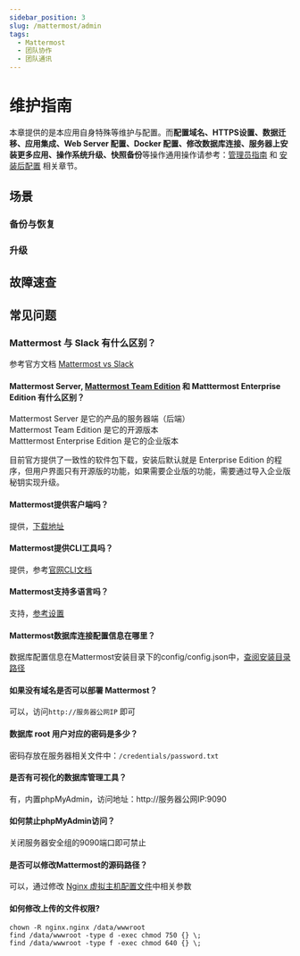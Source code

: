 ```yaml
---
sidebar_position: 3
slug: /mattermost/admin
tags:
  - Mattermost
  - 团队协作
  - 团队通讯
---
```


# 维护指南

本章提供的是本应用自身特殊等维护与配置。而**配置域名、HTTPS设置、数据迁移、应用集成、Web Server 配置、Docker 配置、修改数据库连接、服务器上安装更多应用、操作系统升级、快照备份**等操作通用操作请参考：[管理员指南](../administrator) 和 [安装后配置](../installation/setup/) 相关章节。

## 场景

### 备份与恢复

### 升级

## 故障速查

## 常见问题

### Mattermost 与 Slack 有什么区别？

参考官方文档 [Mattermost vs Slack](https://mattermost.com/mattermost-vs-slack/)

#### Mattermost Server, [Mattermost Team Edition](https://docs.mattermost.com/developer/manifesto.html?highlight=mattermost%20team%20edition) 和 Matttermost Enterprise Edition 有什么区别？

Mattermost Server 是它的产品的服务器端（后端）  
Mattermost Team Edition 是它的开源版本    
Matttermost Enterprise Edition 是它的企业版本  

目前官方提供了一致性的软件包下载，安装后默认就是 Enterprise Edition 的程序，但用户界面只有开源版的功能，如果需要企业版的功能，需要通过导入企业版秘钥实现升级。

#### Mattermost提供客户端吗？

提供，[下载地址](https://mattermost.com/download/#mattermostApps)

#### Mattermost提供CLI工具吗？

提供，参考[官网CLI文档](https://docs.mattermost.com/administration/command-line-tools.html#using-the-cli)

#### Mattermost支持多语言吗？

支持，[参考设置](../mattermost#setlang)

#### Mattermost数据库连接配置信息在哪里？

数据库配置信息在Mattermost安装目录下的config/config.json中，[查阅安装目录路径](../mattermost#path)

#### 如果没有域名是否可以部署 Mattermost？

可以，访问`http://服务器公网IP` 即可

#### 数据库 root 用户对应的密码是多少？
密码存放在服务器相关文件中：`/credentials/password.txt`

#### 是否有可视化的数据库管理工具？

有，内置phpMyAdmin，访问地址：http://服务器公网IP:9090

#### 如何禁止phpMyAdmin访问？

关闭服务器安全组的9090端口即可禁止

#### 是否可以修改Mattermost的源码路径？

可以，通过修改 [Nginx 虚拟主机配置文件](../Nginx#template)中相关参数

#### 如何修改上传的文件权限?

```shell
chown -R nginx.nginx /data/wwwroot
find /data/wwwroot -type d -exec chmod 750 {} \;
find /data/wwwroot -type f -exec chmod 640 {} \;
```
